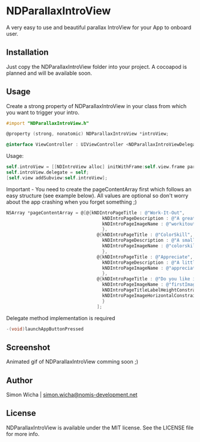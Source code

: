 # NDParallaxIntroView

A very easy to use and beautiful parallax IntroView for your App to onboard user.

## Installation

Just copy the NDParallaxIntroView folder into your project. A cocoapod is planned and will be available soon.

## Usage

Create a strong property of NDParallaxIntroView in your class from which you want to trigger your intro.
``` objective-c
#import "NDParallaxIntroView.h"

@property (strong, nonatomic) NDParallaxIntroView *introView;

@interface ViewController : UIViewController <NDParallaxIntroViewDelegate>
```
Usage:
``` objective-c
self.introView = [[NDIntroView alloc] initWithFrame:self.view.frame parallaxImage:[UIImage imageNamed:@"parallaxBgImage"] andData:pageContentArray];
self.introView.delegate = self;
[self.view addSubview:self.introView];
```
Important - You need to create the pageContentArray first which follows an easy structure (see example below). All values are optional so don't worry about the app crashing when you forget something ;)
``` objective-c
NSArray *pageContentArray = @[@{kNDIntroPageTitle : @"Work-It-Out",
                                    kNDIntroPageDescription : @"A great App to create your own personal workout and get instructed by your phone.",
                                    kNDIntroPageImageName : @"workitout"
                                    },
                                  @{kNDIntroPageTitle : @"ColorSkill",
                                    kNDIntroPageDescription : @"A small game while waiting for the bus. Easy, quick and addictive.",
                                    kNDIntroPageImageName : @"colorskill"
                                    },
                                  @{kNDIntroPageTitle : @"Appreciate",
                                    kNDIntroPageDescription : @"A little helper to make your life happier. Soon available on the AppStore",
                                    kNDIntroPageImageName : @"appreciate"
                                    },
                                  @{kNDIntroPageTitle : @"Do you like it?",
                                    kNDIntroPageImageName : @"firstImage",
                                    kNDIntroPageTitleLabelHeightConstraintValue : @0,
                                    kNDIntroPageImageHorizontalConstraintValue : @-40
                                    }
                                  ];
```
Delegate method implementation is required
``` objective-c
-(void)launchAppButtonPressed
```

## Screenshot

Animated gif of NDParallaxIntroView comming soon ;)



## Author

Simon Wicha | simon.wicha@nomis-development.net

## License

NDParallaxIntroView is available under the MIT license. See the LICENSE file for more info.

